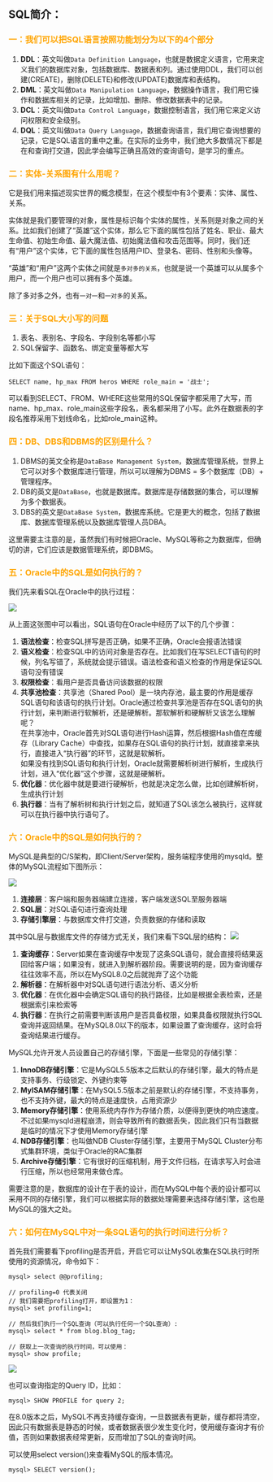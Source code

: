 ## SQL简介：

### <font color=orange>一：我们可以把SQL语言按照功能划分为以下的4个部分</font>
1. **DDL**：英文叫做`Data Definition Language`，也就是数据定义语言，它用来定义我们的数据库对象，包括数据库、数据表和列。通过使用DDL，我们可以创建(CREATE)，删除(DELETE)和修改(UPDATE)数据库和表结构。
2. **DML**：英文叫做`Data Manipulation Language`，数据操作语言，我们用它操作和数据库相关的记录，比如增加、删除、修改数据表中的记录。
3. **DCL**：英文叫做`Data Control Language`，数据控制语言，我们用它来定义访问权限和安全级别。
4. **DQL**：英文叫做`Data Query Language`，数据查询语言，我们用它查询想要的记录，它是SQL语言的重中之重。在实际的业务中，我们绝大多数情况下都是在和查询打交道，因此学会编写正确且高效的查询语句，是学习的重点。

### <font color=orange>二：实体-关系图有什么用呢？</font>
它是我们用来描述现实世界的概念模型，在这个模型中有3个要素：实体、属性、关系。

实体就是我们要管理的对象，属性是标识每个实体的属性，关系则是对象之间的关系。比如我们创建了“英雄”这个实体，那么它下面的属性包括了姓名、职业、最大生命值、初始生命值、最大魔法值、初始魔法值和攻击范围等。同时，我们还有“用户”这个实体，它下面的属性包括用户ID、登录名、密码、性别和头像等。

“英雄”和“用户”这两个实体之间就是`多对多的关系`，也就是说一个英雄可以从属多个用户，而一个用户也可以拥有多个英雄。

除了多对多之外，也有`一对一`和`一对多`的关系。

### <font color=orange>三：关于SQL大小写的问题</font>
1. 表名、表别名、字段名、字段别名等都小写
2. SQL保留字、函数名、绑定变量等都大写

比如下面这个SQL语句：
```
SELECT name, hp_max FROM heros WHERE role_main = '战士';
```

可以看到SELECT、FROM、WHERE这些常用的SQL保留字都采用了大写，而name、hp_max、role_main这些字段名，表名都采用了小写。此外在数据表的字段名推荐采用下划线命名，比如role_main这种。

### <font color=orange>四：DB、DBS和DBMS的区别是什么？</font>
1. DBMS的英文全称是`DataBase Management System`，数据库管理系统，世界上它可以对多个数据库进行管理，所以可以理解为DBMS = 多个数据库（DB）+ 管理程序。
2. DB的英文是`DataBase`，也就是数据库。数据库是存储数据的集合，可以理解为多个数据表。
3. DBS的英文是`DataBase System`，数据库系统。它是更大的概念，包括了数据库、数据库管理系统以及数据库管理人员DBA。

这里需要主注意的是，虽然我们有时候把Oracle、MySQL等称之为数据库，但确切的讲，它们应该是数据管理系统，即DBMS。

### <font color=orange>五：Oracle中的SQL是如何执行的？</font>
我们先来看SQL在Oracle中的执行过程：

![](https://ae01.alicdn.com/kf/Ha30ae09ce8ff4d07841a5cc2d98f2d9am.png)

从上面这张图中可以看出，SQL语句在Oracle中经历了以下的几个步骤：
1. **语法检查**：检查SQL拼写是否正确，如果不正确，Oracle会报语法错误
2. **语义检查**：检查SQL中的访问对象是否存在。比如我们在写SELECT语句的时候，列名写错了，系统就会提示错误。语法检查和语义检查的作用是保证SQL语句没有错误
3. **权限检查**：看用户是否具备访问该数据的权限
4. **共享池检查**：共享池（Shared Pool）是一块内存池，最主要的作用是缓存SQL语句和该语句的执行计划。Oracle通过检查共享池是否存在SQL语句的执行计划，来判断进行软解析，还是硬解析。那软解析和硬解析又该怎么理解呢？
<br/>在共享池中，Oracle首先对SQL语句进行Hash运算，然后根据Hash值在库缓存（Library Cache）中查找，如果存在SQL语句的执行计划，就直接拿来执行，直接进入“执行器”的环节，这就是软解析。
<br/>如果没有找到SQL语句和执行计划，Oracle就需要解析树进行解析，生成执行计划，进入“优化器”这个步骤，这就是硬解析。
5. **优化器**：优化器中就是要进行硬解析，也就是决定怎么做，比如创建解析树，生成执行计划
6. **执行器**：当有了解析树和执行计划之后，就知道了SQL该怎么被执行，这样就可以在执行器中执行语句了。

### <font color=orange>六：Oracle中的SQL是如何执行的？</font>
MySQL是典型的C/S架构，即Client/Server架构，服务端程序使用的mysqld。整体的MySQL流程如下图所示：

![](https://ae01.alicdn.com/kf/H46bdf2d3c3af48aaae5c1b005ff4f4fer.png)

1. **连接层**：客户端和服务器端建立连接，客户端发送SQL至服务器端
2. **SQL层**：对SQL语句进行查询处理
3. **存储引擎层**：与数据库文件打交道，负责数据的存储和读取

其中SQL层与数据库文件的存储方式无关，我们来看下SQL层的结构：
![](https://ae01.alicdn.com/kf/H08dfd4385e3d4e5bbaf825d888d35258z.jpg)

1. **查询缓存**：Server如果在查询缓存中发现了这条SQL语句，就会直接将结果返回给客户端；如果没有，就进入到解析器阶段。需要说明的是，因为查询缓存往往效率不高，所以在MySQL8.0之后就抛弃了这个功能
2. **解析器**：在解析器中对SQL语句进行语法分析、语义分析
3. **优化器**：在优化器中会确定SQL语句的执行路径，比如是根据全表检索，还是根据索引来检索等
4. **执行器**：在执行之前需要判断该用户是否具备权限，如果具备权限就执行SQL查询并返回结果。在MySQL8.0以下的版本，如果设置了查询缓存，这时会将查询结果进行缓存。

MySQL允许开发人员设置自己的存储引擎，下面是一些常见的存储引擎：
1. **InnoDB存储引擎**：它是MySQL5.5版本之后默认的存储引擎，最大的特点是支持事务、行级锁定、外键约束等
2. **MyISAM存储引擎**：在MySQL5.5版本之前是默认的存储引擎，不支持事务，也不支持外键，最大的特点是速度快，占用资源少
3. **Memory存储引擎**：使用系统内存作为存储介质，以便得到更快的响应速度。不过如果mysqId进程崩溃，则会导致所有的数据丢失，因此我们只有当数据是临时的情况下才使用Memory存储引擎
4. **NDB存储引擎**：也叫做NDB Cluster存储引擎，主要用于MySQL Cluster分布式集群环境，类似于Oracle的RAC集群
5. **Archive存储引擎**：它有很好的压缩机制，用于文件归档，在请求写入时会进行压缩，所以也经常用来做仓库。

需要注意的是，数据库的设计在于表的设计，而在MySQL中每个表的设计都可以采用不同的存储引擎，我们可以根据实际的数据处理需要来选择存储引擎，这也是MySQL的强大之处。

### <font color=orange>六：如何在MySQL中对一条SQL语句的执行时间进行分析？</font>
首先我们需要看下profiling是否开启，开启它可以让MySQL收集在SQL执行时所使用的资源情况，命令如下：
```
mysql> select @@profiling;

// profiling=0 代表关闭
// 我们需要把profiling打开，即设置为1：
mysql> set profiling=1;

// 然后我们执行一个SQL查询（可以执行任何一个SQL查询）:
mysql> select * from blog.blog_tag;

// 获取上一次查询的执行时间，可以使用：
mysql> show profile;
```
![](https://ae01.alicdn.com/kf/H08dfd4385e3d4e5bbaf825d888d35258z.jpg)

也可以查询指定的Query ID，比如：
```
mysql> SHOW PROFILE for query 2;
```

在8.0版本之后，MySQL不再支持缓存查询，一旦数据表有更新，缓存都将清空，因此只有数据表是静态的时候，或者数据表很少发生变化时，使用缓存查询才有价值，否则如果数据表经常更新，反而增加了SQL的查询时间。

可以使用select version()来查看MySQL的版本情况。
```
mysql> SELECT version();
```
